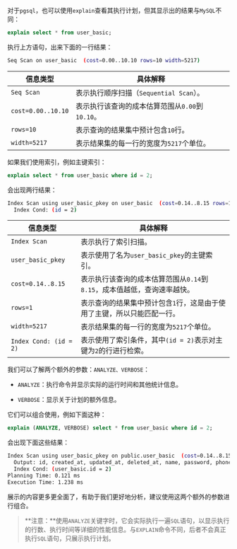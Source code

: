 对于`pgsql`，也可以使用`explain`查看其执行计划，但其显示出的结果与`MySQL`不同：

```sql
explain select * from user_basic;
```

执行上方语句，出来下面的一行结果：

```bash
Seq Scan on user_basic  (cost=0.00..10.10 rows=10 width=5217)
```

| 信息类型           | 具体解释                                        |
| ------------------ | ----------------------------------------------- |
| `Seq Scan`         | 表示执行顺序扫描（`Sequential Scan`）。         |
| `cost=0.00..10.10` | 表示执行该查询的成本估算范围从`0.00`到`10.10`。 |
| `rows=10`          | 表示查询的结果集中预计包含`10`行。              |
| `width=5217`       | 表示结果集的每一行的宽度为`5217`个单位。        |

如果我们使用索引，例如主键索引：

```sql
explain select * from user_basic where id = 2;
```

会出现两行结果：

```bash
Index Scan using user_basic_pkey on user_basic  (cost=0.14..8.15 rows=1 width=5217)
  Index Cond: (id = 2)
```

| 信息类型               | 具体解释                                                     |
| ---------------------- | ------------------------------------------------------------ |
| `Index Scan`           | 表示执行了索引扫描。                                         |
| `user_basic_pkey`      | 表示使用了名为`user_basic_pkey`的主键索引。                  |
| `cost=0.14..8.15`      | 表示执行该查询的成本估算范围从`0.14`到`8.15`，成本值越低，查询速率越快。 |
| `rows=1`               | 表示查询的结果集中预计包含`1`行，这是由于使用了主键，所以只能匹配一行。 |
| `width=5217`           | 表示结果集的每一行的宽度为`5217`个单位。                     |
| `Index Cond: (id = 2)` | 表示使用了索引条件，其中`(id = 2)`表示对主键为`2`的行进行检索。 |

我们可以了解两个额外的参数：`ANALYZE、VERBOSE`：

- `ANALYZE`：执行命令并显示实际的运行时间和其他统计信息。

- `VERBOSE`：显示关于计划的额外信息。

它们可以组合使用，例如下面这种：

```sql
explain (ANALYZE, VERBOSE) select * from user_basic where id = 2;
```

会出现下面这些结果：

```bash
Index Scan using user_basic_pkey on public.user_basic  (cost=0.14..8.15 rows=1 width=5217) (actual time=1.207..1.210 rows=1 loops=1)
  Output: id, created_at, updated_at, deleted_at, name, password, phone, email, identity, client_ip, client_port, login_time, heartbeat_time, login_out_time, is_logout, device_info, salt, avatar
  Index Cond: (user_basic.id = 2)
Planning Time: 0.121 ms
Execution Time: 1.238 ms
```

展示的内容更多更全面了，有助于我们更好地分析，建议使用这两个额外的参数进行组合。

> **注意：**使用`ANALYZE`关键字时，它会实际执行一遍`SQL`语句，以显示执行的行数、执行时间等详细的性能信息。与`EXPLAIN`命令不同，后者不会真正执行`SQL`语句，只展示执行计划。